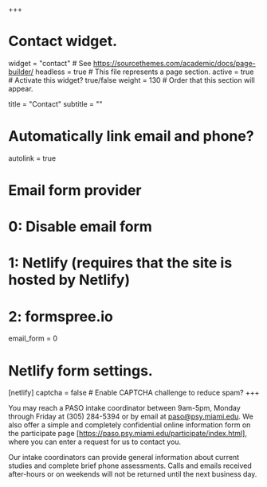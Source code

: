 +++
# Contact widget.
widget = "contact"  # See https://sourcethemes.com/academic/docs/page-builder/
headless = true  # This file represents a page section.
active = true  # Activate this widget? true/false
weight = 130  # Order that this section will appear.

title = "Contact"
subtitle = ""

# Automatically link email and phone?
autolink = true

# Email form provider
#   0: Disable email form
#   1: Netlify (requires that the site is hosted by Netlify)
#   2: formspree.io
email_form = 0

# Netlify form settings.
[netlify]
  captcha = false  # Enable CAPTCHA challenge to reduce spam?
+++

You may reach a PASO intake coordinator between 9am-5pm, Monday through Friday at (305) 284-5394 or by email at paso@psy.miami.edu. We also offer a simple and completely confidential online information form on the participate page [https://paso.psy.miami.edu/participate/index.html], where you can enter a request for us to contact you.

Our intake coordinators can provide general information about current studies and complete brief phone assessments. Calls and emails received after-hours or on weekends will not be returned until the next business day.
